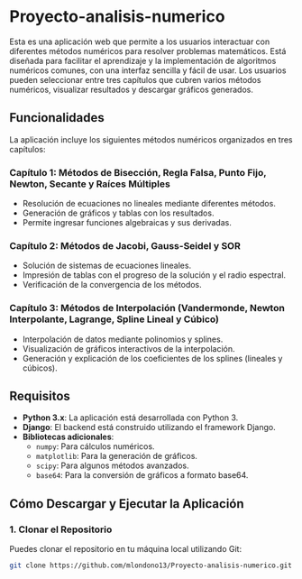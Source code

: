 # Proyecto-analisis-numerico

Esta es una aplicación web que permite a los usuarios interactuar con diferentes métodos numéricos para resolver problemas matemáticos. Está diseñada para facilitar el aprendizaje y la implementación de algoritmos numéricos comunes, con una interfaz sencilla y fácil de usar. Los usuarios pueden seleccionar entre tres capítulos que cubren varios métodos numéricos, visualizar resultados y descargar gráficos generados.

## Funcionalidades

La aplicación incluye los siguientes métodos numéricos organizados en tres capítulos:

### Capítulo 1: Métodos de Bisección, Regla Falsa, Punto Fijo, Newton, Secante y Raíces Múltiples
- Resolución de ecuaciones no lineales mediante diferentes métodos.
- Generación de gráficos y tablas con los resultados.
- Permite ingresar funciones algebraicas y sus derivadas.

### Capítulo 2: Métodos de Jacobi, Gauss-Seidel y SOR
- Solución de sistemas de ecuaciones lineales.
- Impresión de tablas con el progreso de la solución y el radio espectral.
- Verificación de la convergencia de los métodos.

### Capítulo 3: Métodos de Interpolación (Vandermonde, Newton Interpolante, Lagrange, Spline Lineal y Cúbico)
- Interpolación de datos mediante polinomios y splines.
- Visualización de gráficos interactivos de la interpolación.
- Generación y explicación de los coeficientes de los splines (lineales y cúbicos).

## Requisitos

- **Python 3.x**: La aplicación está desarrollada con Python 3.
- **Django**: El backend está construido utilizando el framework Django.
- **Bibliotecas adicionales**:
    - `numpy`: Para cálculos numéricos.
    - `matplotlib`: Para la generación de gráficos.
    - `scipy`: Para algunos métodos avanzados.
    - `base64`: Para la conversión de gráficos a formato base64.

## Cómo Descargar y Ejecutar la Aplicación

### 1. Clonar el Repositorio

Puedes clonar el repositorio en tu máquina local utilizando Git:

```bash
git clone https://github.com/mlondono13/Proyecto-analisis-numerico.git
```



